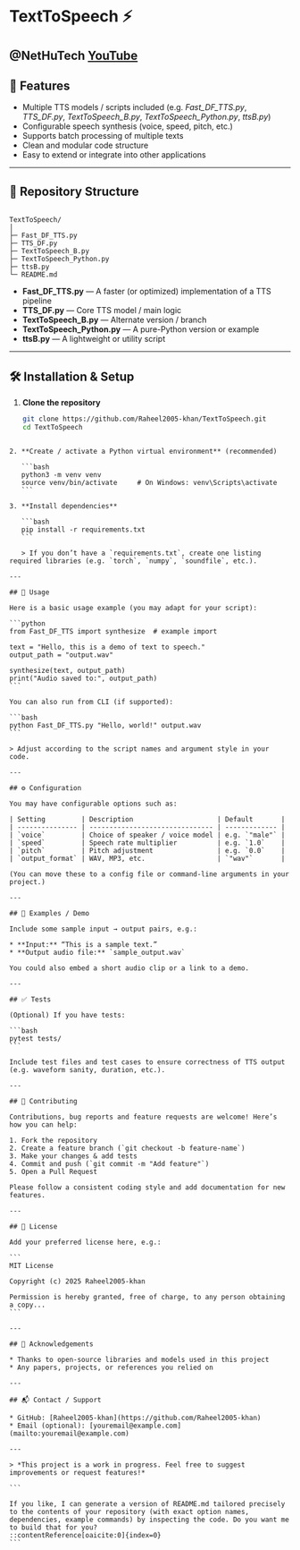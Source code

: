 # TextToSpeech ⚡

## @NetHuTech [YouTube]()

## 🚀 Features

- Multiple TTS models / scripts included (e.g. *Fast_DF_TTS.py*, *TTS_DF.py*, *TextToSpeech_B.py*, *TextToSpeech_Python.py*, *ttsB.py*)  
- Configurable speech synthesis (voice, speed, pitch, etc.)  
- Supports batch processing of multiple texts  
- Clean and modular code structure  
- Easy to extend or integrate into other applications  

---

## 📁 Repository Structure

```

TextToSpeech/
│
├─ Fast_DF_TTS.py
├─ TTS_DF.py
├─ TextToSpeech_B.py
├─ TextToSpeech_Python.py
├─ ttsB.py
└─ README.md

````

- **Fast_DF_TTS.py** — A faster (or optimized) implementation of a TTS pipeline  
- **TTS_DF.py** — Core TTS model / main logic  
- **TextToSpeech_B.py** — Alternate version / branch  
- **TextToSpeech_Python.py** — A pure-Python version or example  
- **ttsB.py** — A lightweight or utility script  

---

## 🛠️ Installation & Setup

1. **Clone the repository**

   ```bash
   git clone https://github.com/Raheel2005-khan/TextToSpeech.git
   cd TextToSpeech
````

2. **Create / activate a Python virtual environment** (recommended)

   ```bash
   python3 -m venv venv
   source venv/bin/activate     # On Windows: venv\Scripts\activate
   ```

3. **Install dependencies**

   ```bash
   pip install -r requirements.txt
   ```

   > If you don’t have a `requirements.txt`, create one listing required libraries (e.g. `torch`, `numpy`, `soundfile`, etc.).

---

## 🎯 Usage

Here is a basic usage example (you may adapt for your script):

```python
from Fast_DF_TTS import synthesize  # example import

text = "Hello, this is a demo of text to speech."
output_path = "output.wav"

synthesize(text, output_path)
print("Audio saved to:", output_path)
```

You can also run from CLI (if supported):

```bash
python Fast_DF_TTS.py "Hello, world!" output.wav
```

> Adjust according to the script names and argument style in your code.

---

## ⚙️ Configuration

You may have configurable options such as:

| Setting         | Description                     | Default       |
| --------------- | ------------------------------- | ------------- |
| `voice`         | Choice of speaker / voice model | e.g. `"male"` |
| `speed`         | Speech rate multiplier          | e.g. `1.0`    |
| `pitch`         | Pitch adjustment                | e.g. `0.0`    |
| `output_format` | WAV, MP3, etc.                  | `"wav"`       |

(You can move these to a config file or command-line arguments in your project.)

---

## 📂 Examples / Demo

Include some sample input → output pairs, e.g.:

* **Input:** “This is a sample text.”
* **Output audio file:** `sample_output.wav`

You could also embed a short audio clip or a link to a demo.

---

## ✅ Tests

(Optional) If you have tests:

```bash
pytest tests/
```

Include test files and test cases to ensure correctness of TTS output (e.g. waveform sanity, duration, etc.).

---

## 🧩 Contributing

Contributions, bug reports and feature requests are welcome! Here’s how you can help:

1. Fork the repository
2. Create a feature branch (`git checkout -b feature-name`)
3. Make your changes & add tests
4. Commit and push (`git commit -m "Add feature"`)
5. Open a Pull Request

Please follow a consistent coding style and add documentation for new features.

---

## 📄 License

Add your preferred license here, e.g.:

```
MIT License

Copyright (c) 2025 Raheel2005-khan

Permission is hereby granted, free of charge, to any person obtaining a copy...
```

---

## 🧾 Acknowledgements

* Thanks to open-source libraries and models used in this project
* Any papers, projects, or references you relied on

---

## 📬 Contact / Support

* GitHub: [Raheel2005-khan](https://github.com/Raheel2005-khan)
* Email (optional): [youremail@example.com](mailto:youremail@example.com)

---

> *This project is a work in progress. Feel free to suggest improvements or request features!*

```

If you like, I can generate a version of README.md tailored precisely to the contents of your repository (with exact option names, dependencies, example commands) by inspecting the code. Do you want me to build that for you?
::contentReference[oaicite:0]{index=0}
```
